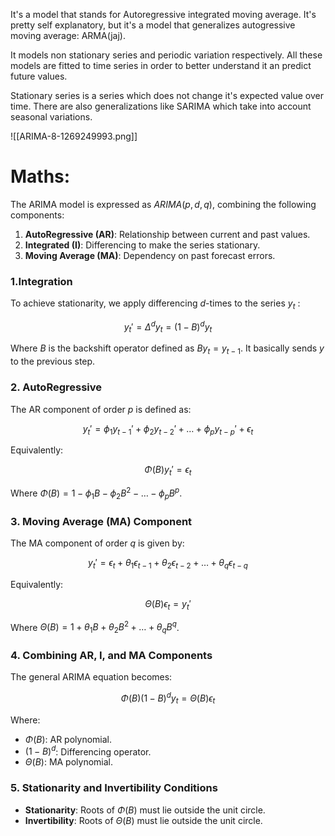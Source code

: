 It's a model that stands for Autoregressive integrated moving average. It's pretty self explanatory, but it's a model that generalizes autogressive moving average: ARMA(jaj).

It models non stationary series and periodic variation respectively. All these models are fitted to time series in order to better understand it an predict future values. 

Stationary series is a series which does not change it's expected value over time. There are also generalizations like SARIMA which take into account seasonal variations. 

![[ARIMA-8-1269249993.png]]

# Maths:

The ARIMA model is expressed as $ARIMA(p,d,q)$, combining the following components:

1. **AutoRegressive (AR)**: Relationship between current and past values.
2. **Integrated (I)**: Differencing to make the series stationary.
3. **Moving Average (MA)**: Dependency on past forecast errors.
### 1.Integration

To achieve stationarity, we apply differencing $d$-times to the series $y_t$ :

$$
y_t'=\Delta^d y_t=(1-B)^d y_t
$$

Where $B$ is the backshift operator defined as $B y_t=y_{t-1}$. It basically sends $y$ to the previous step. 

### 2. AutoRegressive 

The AR component of order $p$ is defined as:

$$
y_t'=\phi_1 y_{t-1}'+\phi_2 y_{t-2}'+\dots+\phi_p y_{t-p}'+\epsilon_t
$$

Equivalently:

$$
\Phi(B)y_t'=\epsilon_t
$$

Where $\Phi(B)=1-\phi_1 B-\phi_2 B^2-\dots-\phi_p B^p$.

### 3. Moving Average (MA) Component

The MA component of order $q$ is given by:

$$
y_t'=\epsilon_t+\theta_1 \epsilon_{t-1}+\theta_2 \epsilon_{t-2}+\dots+\theta_q \epsilon_{t-q}
$$

Equivalently:

$$
\Theta(B)\epsilon_t=y_t'
$$

Where $\Theta(B)=1+\theta_1 B+\theta_2 B^2+\dots+\theta_q B^q$.

### 4. Combining AR, I, and MA Components

The general ARIMA equation becomes:

$$
\Phi(B)(1-B)^d y_t=\Theta(B)\epsilon_t
$$

Where:
- $\Phi(B)$: AR polynomial.
- $(1-B)^d$: Differencing operator.
- $\Theta(B)$: MA polynomial.

### 5. Stationarity and Invertibility Conditions

- **Stationarity**: Roots of $\Phi(B)$ must lie outside the unit circle.
- **Invertibility**: Roots of $\Theta(B)$ must lie outside the unit circle.
